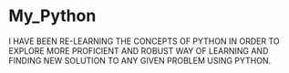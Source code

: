 # My_Python
I HAVE BEEN RE-LEARNING THE CONCEPTS OF PYTHON IN ORDER TO EXPLORE MORE PROFICIENT AND ROBUST WAY OF LEARNING AND FINDING NEW SOLUTION TO ANY GIVEN PROBLEM USING PYTHON.
